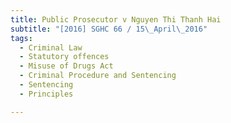 ```yaml
---
title: Public Prosecutor v Nguyen Thi Thanh Hai 
subtitle: "[2016] SGHC 66 / 15\_April\_2016"
tags:
  - Criminal Law
  - Statutory offences
  - Misuse of Drugs Act
  - Criminal Procedure and Sentencing
  - Sentencing
  - Principles

---
```


